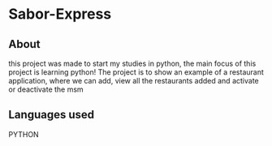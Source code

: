 # Sabor-Express

## About

this project was made to start my studies in python, the main focus of this project is learning python!
The project is to show an example of a restaurant application, where we can add, view all the restaurants added and activate or deactivate the msm

## Languages used

PYTHON
